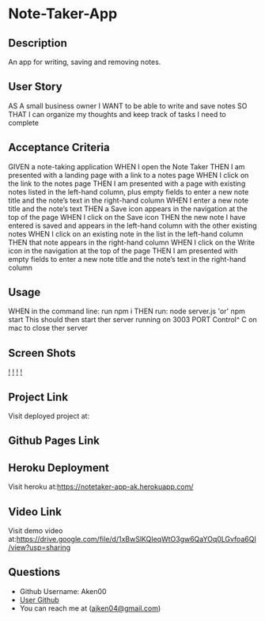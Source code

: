 # Note-Taker-App


## Description 

An app for writing, saving and removing notes. 


## User Story

AS A small business owner
I WANT to be able to write and save notes
SO THAT I can organize my thoughts and keep track of tasks I need to complete


## Acceptance Criteria

GIVEN a note-taking application
WHEN I open the Note Taker
THEN I am presented with a landing page with a link to a notes page
WHEN I click on the link to the notes page
THEN I am presented with a page with existing notes listed in the left-hand column, plus empty fields to enter a new note title and the note’s text in the right-hand column
WHEN I enter a new note title and the note’s text
THEN a Save icon appears in the navigation at the top of the page
WHEN I click on the Save icon
THEN the new note I have entered is saved and appears in the left-hand column with the other existing notes
WHEN I click on an existing note in the list in the left-hand column
THEN that note appears in the right-hand column
WHEN I click on the Write icon in the navigation at the top of the page
THEN I am presented with empty fields to enter a new note title and the note’s text in the right-hand column


## Usage
WHEN in the command line: run npm i
THEN run: node server.js 'or' npm start
This should then start ther server running on 3003 PORT
Control^ C on mac to close ther server


## Screen Shots 
[!](Images/note-taker-ss1.png)
[!](Images/note-taker-ss2.png)
[!](Images/note-taker-ss3.png)
[!](terminal-output1.png)

## Project Link
Visit deployed project at:

## Github Pages Link


## Heroku Deployment
Visit heroku at:https://notetaker-app-ak.herokuapp.com/

## Video Link
Visit demo video at:https://drive.google.com/file/d/1xBwSlKQIeqWtO3gw6QaYOq0LGvfoa6QI/view?usp=sharing

## Questions
  * Github Username: Aken00
  * [User Github](https://github.com/Aken00)
  * You can reach me at (ajken04@gmail.com)